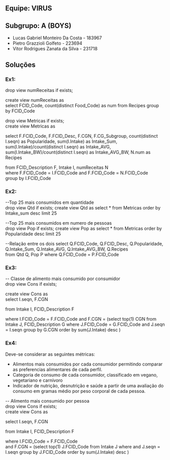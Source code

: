 ## Equipe: VIRUS


## Subgrupo: A  (BOYS)

- Lucas Gabriel Monteiro Da Costa - 183967 
- Pietro Grazzioli Golfeto - 223694 
- Vitor Rodrigues Zanata da Silva - 231718 

## Soluções

### Ex1:
  drop view numReceitas if exists;
  
  create view numReceitas as  
  select FCID_Code, count(distinct Food_Code) as num from Recipes group by FCID_Code
  
  drop view Metricas if exists;  
  create view Metricas as  
  
  select F.FCID_Code, F.FCID_Desc, F.CGN, F.CG_Subgroup,
  count(distinct I.seqn) as Popularidade, sum(I.Intake) as Intake_Sum,
  sum(I.Intake)/count(distinct I.seqn) as Intake_AVG,
  sum(I.Intake_BW)/count(distinct I.seqn) as Intake_AVG_BW,
  N.num as Recipes
  
  from FCID_Description F, Intake I, numReceitas N  
  where F.FCID_Code = I.FCID_Code and F.FCID_Code = N.FCID_Code  
  group by I.FCID_Code

### Ex2:
  --Top 25 mais consumidos em quantidade  
  drop view Qtd if exists;
  create view Qtd as select * from Metricas order by Intake_sum desc limit 25

  --Top 25 mais consumidos em numero de pessoas  
  drop view Pop if exists;
  create view Pop as select * from Metricas order by Popularidade desc limit 25

  --Relação entre os dois
  select Q.FCID_Code, Q.FCID_Desc, Q.Popularidade, Q.Intake_Sum, Q.Intake_AVG, Q.Intake_AVG_BW, Q.Recipes  
  from Qtd Q, Pop P where Q.FCID_Code = P.FCID_Code

### Ex3:
  -- Classe de alimento mais consumido por consumidor  
  drop view Cons if exists;
  
  create view Cons as    
  select I.seqn, F.CGN
  
  from Intake I, FCID_Description F
  
  where I.FCID_Code = F.FCID_Code
  and F.CGN = (select top(1) CGN from Intake J, FCID_Description G
               where J.FCID_Code = G.FCID_Code and J.seqn = I.seqn
               group by G.CGN
               order by sum(J.Intake) desc
              )


### Ex4:
  Deve-se considerar as seguintes métricas:

* Alimentos mais consumidos por cada consumidor permitindo comparar as preferencias alimentares de cada perfil.  
* Categoria de consumo de cada consumidor, classificado em vegano, vegetariano e carnívoro  
* Indicador de nutrição, desnutrição e saúde a partir de uma avaliação do consumo em gramas médio por peso corporal de cada pessoa.

-- Alimento mais consumido por pessoa  
drop view Cons if exists;  
create view Cons as

select I.seqn, F.CGN

from Intake I, FCID_Description F

where I.FCID_Code = F.FCID_Code  
and F.CGN = (select top(1) J.FCID_Code from Intake J
             where and J.seqn = I.seqn
             group by J.FCID_Code
             order by sum(J.Intake) desc
            )
